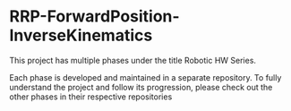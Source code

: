 # RRP-ForwardPosition-InverseKinematics

This project has multiple phases under the title Robotic HW Series.  

Each phase is developed and maintained in a separate repository. To fully understand the project and follow its progression, please check out the other phases in their respective repositories

